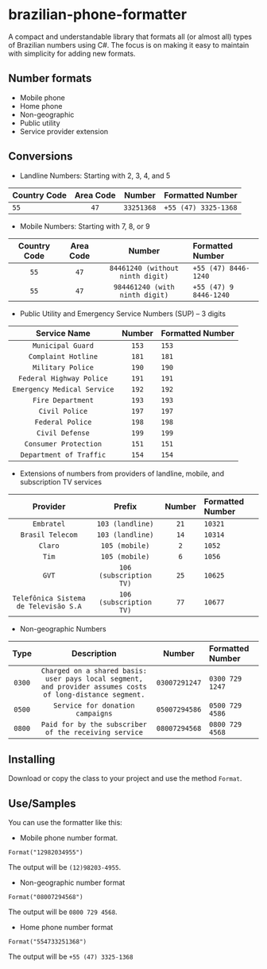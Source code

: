 # brazilian-phone-formatter
A compact and understandable library that formats all (or almost all) types of Brazilian numbers using C#. The focus is on making it easy to maintain with simplicity for adding new formats.

## Number formats
- Mobile phone
- Home phone 
- Non-geographic 
- Public utility
- Service provider extension

## Conversions
- Landline Numbers: Starting with 2, 3, 4, and 5

| Country Code | Area Code | Number | Formatted Number  |
| :------------------------- | :---------------------: | :----------: | :----------: |
|    `55`    |        `47`         |     `33251368`     | `+55 (47) 3325-1368` |

- Mobile Numbers: Starting with 7, 8, or 9

| Country Code | Area Code | Number | Formatted Number  |
| :-------------------------: | :---------------------: | :----------: | :----------------------------------------------------------------------------------------------------------------------------------------- |
|    `55`    |        `47`         |     `84461240 (without ninth digit)`     | `+55 (47) 8446-1240` |
|    `55`    |        `47`         |     `984461240 (with ninth digit)`     | `+55 (47) 9 8446-1240` |

- Public Utility and Emergency Service Numbers (SUP) – 3 digits

| Service Name | Number | Formatted Number  |
| :-------------------------: | :---------------------: |:----------------------------------------------------------------------------------------------------------------------------------------- |
|`Municipal Guard`                             |   `153`   |    `153`    |
|`Complaint Hotline`                              |   `181`   |    `181`    |
|`Military Police`                              |   `190`   |    `190`    |
|`Federal Highway Police`                   |   `191`   |    `191`    |
|`Emergency Medical Service`    |   `192`   |    `192`    |
|`Fire Department`                           |   `193`   |    `193`    |
|`Civil Police`                                |   `197`   |    `197`    |
|`Federal Police`                   |   `198`   |    `198`    |
|`Civil Defense`                                 |   `199`   |    `199`    |
|`Consumer Protection`                                       |   `151`   |    `151`    |
|`Department of Traffic`                                       |   `154`   |    `154`    |


- Extensions of numbers from providers of landline, mobile, and subscription TV services

| Provider | Prefix | Number | Formatted Number | 
| :-------------------------: | :---------------------: | :----------: | :----------------------------------------------------------------------------------------------------------------------------------------- |
| `Embratel`                             |  `103 (landline)`    |   `21`  |   `10321`     |
| `Brasil Telecom`                       |  `103 (landline)`    |   `14`  |   `10314`     |
| `Claro`                                |  `105 (mobile)`   |   `2`   |   `1052`      |
| `Tim`                                  |  `105 (mobile)`   |   `6`   |   `1056`      |
| `GVT`                                  |  `106 (subscription TV)` |   `25`  |   `10625`     |
| `Telefônica Sistema de Televisão S.A`  |  `106 (subscription TV)` |   `77`  |   `10677`     |        


- Non-geographic Numbers

| Type | Description | Number | Formatted Number | 
| :-------------------------: | :---------------------: | :----------: | :----------------------------------------------------------------------------------------------------------------------------------------- |
| `0300`  |  `Charged on a shared basis: user pays local segment, and provider assumes costs of long-distance segment.`    |   `03007291247`  |   `0300 729 1247`     |
| `0500`  |  `Service for donation campaigns`                             |   `05007294586`  |   `0500 729 4586`     |
| `0800`  |  `Paid for by the subscriber of the receiving service`    |   `08007294568`  |   `0800 729 4568`     |



## Installing
Download or copy the class to your project and use the method `Format`.

## Use/Samples
You can use the formatter like this:

- Mobile phone number format.
```CSharp
Format("12982034955")
```
The output will be `(12)98203-4955`.


- Non-geographic number format
```CSharp
Format("08007294568")
```
The output will be `0800 729 4568`.


- Home phone number format

```CSharp
Format("554733251368")
```
The output will be `+55 (47) 3325-1368`


